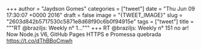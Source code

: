 
+++
author = "Jaydson Gomes"
categories = ["tweet"]
date = "Thu Jun 09 17:30:07 +0000 2016"
draft = false
image = "{TWEET_IMAGE}"
slug = "2603d842b5717530c5871e8d68f90c6b0f94915e"
tags = ["tweet"]
title = """RT @braziljs: Weekly n° 1..."""
+++
RT @braziljs: Weekly n° 151 no ar! Now Node.js V6, GitHub Pages HTTPS e Promessa quebrada https://t.co/dThBBoCmwh
